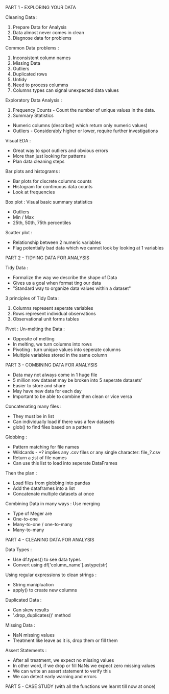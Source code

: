 PART 1 - EXPLORING YOUR DATA

Cleaning Data : 
1. Prepare Data for Analysis
2. Data almost never comes in clean
3. Diagnose data for problems

Common Data problems :
1. Inconsistent column names
2. Missing Data
3. Outliers
4. Duplicated rows
5. Untidy
6. Need to process columms
7. Columns types can signal unexpected data values

Exploratory Data Analysis : 
1. Frequency Counts - Count the number of unique values in the data.
2. Summary Statistics
- Numeric columns (describe() which return only numeric values)
- Outliers - Considerably higher or lower, require further investigations

Visual EDA : 
- Great way to spot outliers and obvious errors
- More than just looking for patterns
- Plan data cleaning steps

Bar plots and histograms :
- Bar plots for discrete columns counts
- Histogram for continuous data counts
- Look at frequencies

Box plot : Visual basic summary statistics
- Outliers
- Min / Max
- 25th, 50th, 75th percentiles

Scatter plot :
- Relationship between 2 numeric variables
- Flag potentially bad data which we cannot look by looking at 1 variables


PART 2 - TIDYING DATA FOR ANALYSIS

Tidy Data :
- Formalize the way we describe the shape of Data
- Gives us a goal when format ting our data
- "Standard way to organize data values within a dataset"

3 principles of Tidy Data : 
1. Columns represent seperate variables
2. Rows represent individual observations
3. Observational unit forms tables

Pivot : Un-melting the Data : 
- Opposite of melting
- In melting, we turn columns into rows
- Pivoting : turn unique values into seperate columns
- Multiple variables stored in the same column


PART 3 - COMBINING DATA FOR ANALYSIS

- Data may not always come in 1 huge file
- 5 million row dataset may be broken into 5 seperate datasets'
- Easier to store and share
- May have new data for each day
- Important to be able to combine then clean or vice versa

Concatenating many files : 
- They must be in list
- Can individually load if there was a few datasets
- glob() to find files based on a pattern

Globbing :
- Pattern matching for file names
- Wildcards -  *? implies any .csv files or any single character: file_?.csv
- Return a ;ist of file names
- Can use this list to load into seperate DataFrames

Then the plan :
- Load files from globbing into pandas
- Add the dataframes into a list
- Concatenate multiple datasets at once

Combining Data in many ways : Use merging
- Type of Meger are
- One-to-one
- Many-to-one / one-to-many
- Many-to-many


PART 4 - CLEANING DATA FOR ANALYSIS

Data Types : 
- Use df.types() to see data types
- Convert using df['column_name'].astype(str)

Using regular expressions to clean strings : 
- String manipluation
- apply() to create new columns

Duplicated Data :
- Can skew results 
- '.drop_duplicates()' method

Missing Data : 
- NaN missing values
- Treatment like leave as it is, drop them or fill them

Assert Statements : 
- After all treatment, we expect no missing values
- In other word, if we drop or fill NaNs we expect zero missing values
- We can write an assert statement to verify this
- We can detect early warning and errors

PART 5 - CASE STUDY (with all the functions we learnt till now at once)
